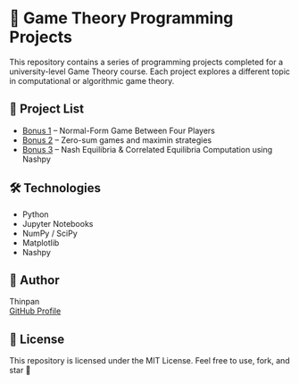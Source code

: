 # 🎯 Game Theory Programming Projects

This repository contains a series of programming projects completed for a university-level Game Theory course. Each project explores a different topic in computational or algorithmic game theory.

## 📁 Project List

- [Bonus 1](projects/bonus1/) – Normal-Form Game Between Four Players
- [Bonus 2](projects/bonus2/) – Zero-sum games and maximin strategies
- [Bonus 3](projects/bonus3/) – Nash Equilibria & Correlated Equilibria Computation using Nashpy

## 🛠 Technologies
- Python
- Jupyter Notebooks
- NumPy / SciPy
- Matplotlib
- Nashpy

## 🧠 Author
Thinpan  
[GitHub Profile](https://github.com/kokorikos212)

## 📜 License
This repository is licensed under the MIT License. Feel free to use, fork, and star 🌟
